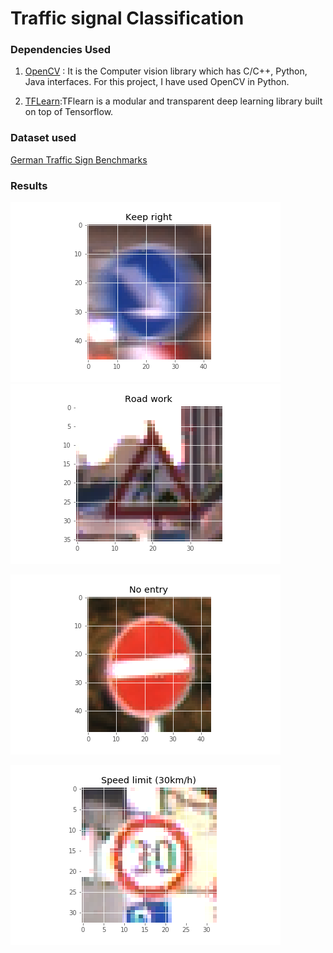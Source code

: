 # Traffic signal Classification 



### Dependencies Used

1. [OpenCV](https://opencv.org) : It is the Computer vision library which has C/C++, Python, Java interfaces. For this project, I have used OpenCV in Python.

2. [TFLearn](http://tflearn.org/):TFlearn is a modular and transparent deep learning library built on top of Tensorflow. 


### Dataset used

[German Traffic Sign Benchmarks](http://benchmark.ini.rub.de/?section=gtsrb&subsection=dataset)

### Results
![0](https://github.com/geekysethi/traffic_signal/blob/master/results/0.png)
![1](https://github.com/geekysethi/traffic_signal/blob/master/results/18.png)

![2](https://github.com/geekysethi/traffic_signal/blob/master/results/39.png)

![3](https://github.com/geekysethi/traffic_signal/blob/master/results/42.png)

